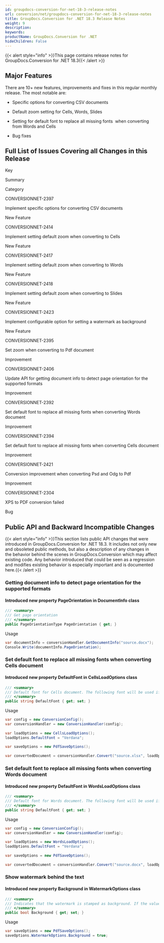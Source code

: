 ```yaml
---
id: groupdocs-conversion-for-net-18-3-release-notes
url: conversion/net/groupdocs-conversion-for-net-18-3-release-notes
title: GroupDocs.Conversion for .NET 18.3 Release Notes
weight: 9
description: 
keywords: 
productName: GroupDocs.Conversion for .NET
hideChildren: False
---
```

{{< alert style="info" >}}This page contains release notes for GroupDocs.Conversion for .NET 18.3{{< /alert >}}

## Major Features

There are 10+ new features, improvements and fixes in this regular monthly release. The most notable are:

*   Specific options for converting CSV documents
    
*   Default zoom setting for Cells, Words, Slides
    
*   Setting for default font to replace all missing fonts  when converting from Words and Cells
*   Bug fixes
    

## Full List of Issues Covering all Changes in this Release

Key

Summary

Category

CONVERSIONNET-2397

Implement specific options for converting CSV documents

New Feature

CONVERSIONNET-2414

Implement setting default zoom when converting to Cells

New Feature

CONVERSIONNET-2417

Implement setting default zoom when converting to Words

New Feature

CONVERSIONNET-2418

Implement setting default zoom when converting to Slides

New Feature

CONVERSIONNET-2423

Implement configurable option for setting a watermark as background

New Feature

CONVERSIONNET-2395

Set zoom when converting to Pdf document

Improvement

CONVERSIONNET-2406

Update API for getting document info to detect page orientation for the supported formats

Improvement

CONVERSIONNET-2392

Set default font to replace all missing fonts when converting Words document

Improvement

CONVERSIONNET-2394

Set default font to replace all missing fonts when converting Cells document

Improvement

CONVERSIONNET-2421

Conversion improvement when converting Psd and Odg to Pdf

Improvement

CONVERSIONNET-2304

XPS to PDF conversion failed

Bug

## Public API and Backward Incompatible Changes

{{< alert style="info" >}}This section lists public API changes that were introduced in GroupDocs.Conversion for .NET 18.3. It includes not only new and obsoleted public methods, but also a description of any changes in the behavior behind the scenes in GroupDocs.Conversion which may affect existing code. Any behavior introduced that could be seen as a regression and modifies existing behavior is especially important and is documented here.{{< /alert >}}

### Getting document info to detect page orientation for the supported formats

#### Introduced new property PageOrientation in DocumentInfo class

```csharp
/// <summary>
/// Get page orientation
/// </summary>
public PageOrientationType PageOrientation { get; }
```

Usage

```csharp
var documentInfo = conversionHandler.GetDocumentInfo("source.docx");
Console.Write(documentInfo.PageOrientation);
```

### Set default font to replace all missing fonts when converting Cells document

#### Introduced new property DefaultFont in CellsLoadOptions class

```csharp
/// <summary>
/// Default font for Cells document. The following font will be used if a font is missing.
/// </summary>
public string DefaultFont { get; set; }
```

Usage

```csharp
var config = new ConversionConfig();
var conversionHandler = new ConversionHandler(config);
 
var loadOptions = new CellsLoadOptions();
loadOptions.DefaultFont = "Verdana";
 
var saveOptions = new PdfSaveOptions();
 
var convertedDocument = conversionHandler.Convert("source.xlsx", loadOptions, saveOptions);
```

### Set default font to replace all missing fonts when converting Words document

#### Introduced new property DefaultFont in WordsLoadOptions class

```csharp
/// <summary>
/// Default font for Words document. The following font will be used if a font is missing.
/// </summary>
public string DefaultFont { get; set; }
```

Usage

```csharp
var config = new ConversionConfig();
var conversionHandler = new ConversionHandler(config);
 
var loadOptions = new WordsLoadOptions();
loadOptions.DefaultFont = "Verdana";
 
var saveOptions = new PdfSaveOptions();
 
var convertedDocument = conversionHandler.Convert("source.docx", loadOptions, saveOptions);
```

### Show watermark behind the text

#### Introduced new property Background in WatermarkOptions class

```csharp
/// <summary>
/// Indicates that the watermark is stamped as background. If the value is true, the watermark is layed at the bottom. By default is false and the watermark is layed on top.
/// </summary>
public bool Background { get; set; }
```

Usage

```csharp
var saveOptions = new PdfSaveOptions();
saveOptions.WatermarkOptions.Background = true;
```

